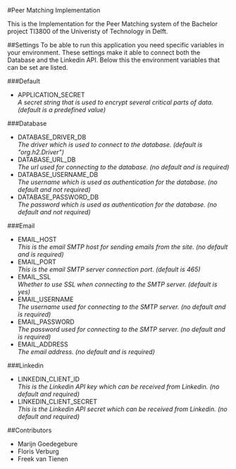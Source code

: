 #Peer Matching Implementation

This is the Implementation for the Peer Matching system of the Bachelor project TI3800 of the Univeristy of Technology in Delft.

##Settings
To be able to run this application you need specific variables in your environment.
These settings make it able to connect both the Database and the Linkedin API.
Below this the environment variables that can be set are listed.


###Default
- APPLICATION_SECRET  
*A secret string that is used to encrypt several critical parts of data. (default is a predefined value)*

###Database
- DATABASE_DRIVER_DB  
*The driver which is used to connect to the database. (default is "org.h2.Driver")*
- DATABASE_URL_DB  
*The url used for connecting to the database. (no default and is required)*
- DATABASE_USERNAME_DB  
*The username which is used as authentication for the database. (no default and not required)*
- DATABASE_PASSWORD_DB  
*The password which is used as authentication for the database. (no default and not required)*

###Email
- EMAIL_HOST  
*This is the email SMTP host for sending emails from the site. (no default and is required)*
- EMAIL_PORT  
*This is the email SMTP server connection port. (default is 465)*
- EMAIL_SSL  
*Whether to use SSL when connecting to the SMTP server. (default is yes)*
- EMAIL_USERNAME  
*The username used for connecting to the SMTP server. (no default and is required)*
- EMAIL_PASSWORD  
*The password used for connecting to the SMTP server. (no default and is required)*
- EMAIL_ADDRESS  
*The email address. (no default and is required)*

###Linkedin
- LINKEDIN_CLIENT_ID  
*This is the Linkedin API key which can be received from Linkedin. (no default and required)*
- LINKEDIN_CLIENT_SECRET  
*This is the Linkedin API secret which can be received from Linkedin. (no default and required)*


##Contributors
- Marijn Goedegebure
- Floris Verburg
- Freek van Tienen
